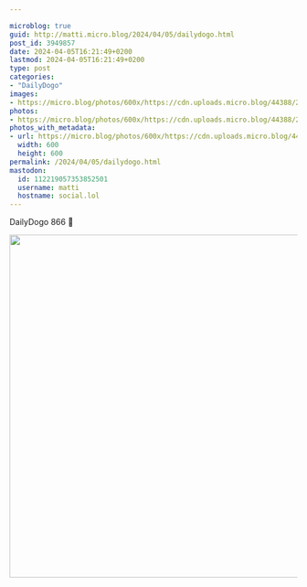 ```yaml
---

microblog: true
guid: http://matti.micro.blog/2024/04/05/dailydogo.html
post_id: 3949857
date: 2024-04-05T16:21:49+0200
lastmod: 2024-04-05T16:21:49+0200
type: post
categories:
- "DailyDogo"
images:
- https://micro.blog/photos/600x/https://cdn.uploads.micro.blog/44388/2024/30206ca0cb1c418b83aa6d4f36040bd6.jpg
photos:
- https://micro.blog/photos/600x/https://cdn.uploads.micro.blog/44388/2024/30206ca0cb1c418b83aa6d4f36040bd6.jpg
photos_with_metadata:
- url: https://micro.blog/photos/600x/https://cdn.uploads.micro.blog/44388/2024/30206ca0cb1c418b83aa6d4f36040bd6.jpg
  width: 600
  height: 600
permalink: /2024/04/05/dailydogo.html
mastodon:
  id: 112219057353852501
  username: matti
  hostname: social.lol
---
```

DailyDogo 866 🐶

<img src="/media/uploads/2024/30206ca0cb1c418b83aa6d4f36040bd6.jpg" width="600" height="600" alt="" />
